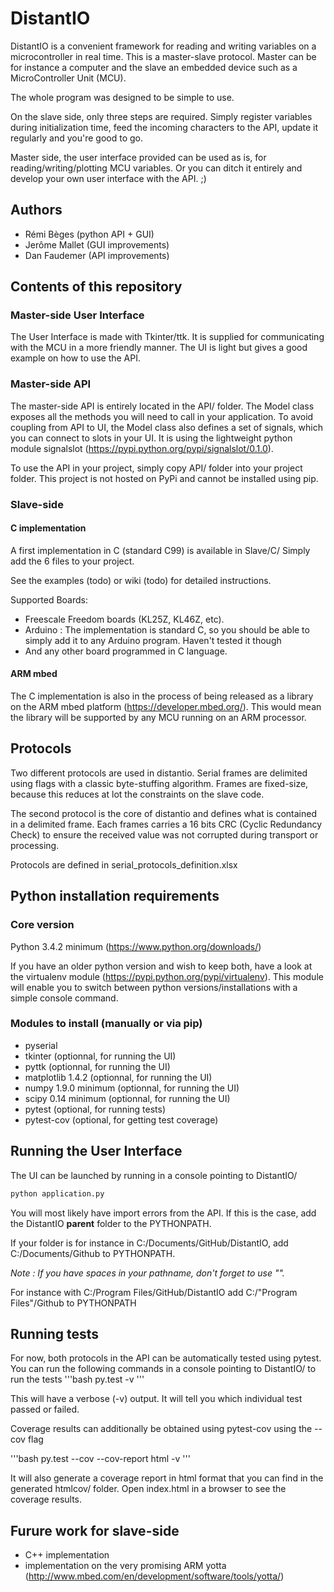# DistantIO
DistantIO is a convenient framework for reading and writing variables on a microcontroller in real time. This is a master-slave protocol.
Master can be for instance a computer and the slave an embedded device such as a MicroController Unit (MCU).

The whole program was designed to be simple to use.

On the slave side, only three steps are required.
Simply register variables during initialization time, feed the incoming characters to the API, update it regularly and you're good to go.

Master side, the user interface provided can be used as is, for reading/writing/plotting MCU variables.
Or you can ditch it entirely and develop your own user interface with the API. ;)

## Authors
* Rémi Bèges (python API + GUI)
* Jerôme Mallet (GUI improvements)
* Dan Faudemer (API improvements)

## Contents of this repository
### Master-side User Interface
The User Interface is made with Tkinter/ttk.
It is supplied for communicating with the MCU in a more friendly manner.
The UI is light but gives a good example on how to use the API.

### Master-side API
The master-side API is entirely located in the API/ folder. The Model class exposes all the methods you will need to call in your application.
To avoid coupling from API to UI, the Model class also defines a set of signals, which you can connect to slots in your UI. It is using the lightweight python module signalslot (<https://pypi.python.org/pypi/signalslot/0.1.0>).

To use the API in your project, simply copy API/ folder into your project folder. This project is not hosted on PyPi and cannot be installed using pip.

### Slave-side
#### C implementation
A first implementation in C (standard C99) is available in Slave/C/
Simply add the 6 files to your project.

See the examples (todo) or wiki (todo) for detailed instructions.

Supported Boards:
* Freescale Freedom boards (KL25Z, KL46Z, etc).
* Arduino : The implementation is standard C, so you should be able to simply add it to any Arduino program. Haven't tested it though
* And any other board programmed in C language.

#### ARM mbed
The C implementation is also in the process of being released as a library on the ARM mbed platform (<https://developer.mbed.org/>).
This would mean the library will be supported by any MCU running on an ARM processor.

## Protocols
Two different protocols are used in distantio.
Serial frames are delimited using flags with a classic byte-stuffing algorithm.
Frames are fixed-size, because this reduces at lot the constraints on the slave code.

The second protocol is the core of distantio and defines what is contained in a delimited frame.
Each frames carries a 16 bits CRC (Cyclic Redundancy Check) to ensure the received value was not corrupted during transport or processing.

Protocols are defined in serial_protocols_definition.xlsx

## Python installation requirements
### Core version
Python 3.4.2 minimum (https://www.python.org/downloads/)

If you have an older python version and wish to keep both, have a look at the virtualenv module (<https://pypi.python.org/pypi/virtualenv>).
This module will enable you to switch between python versions/installations with a simple console command.

### Modules to install (manually or via pip)
* pyserial
* tkinter (optionnal, for running the UI)
* pyttk (optionnal, for running the UI)
* matplotlib 1.4.2 (optionnal, for running the UI)
* numpy 1.9.0 minimum (optionnal, for running the UI)
* scipy 0.14 minimum (optionnal, for running the UI)
* pytest (optional, for running tests)
* pytest-cov (optional, for getting test coverage)


## Running the User Interface
The UI can be launched by running in a console pointing to DistantIO/

```bash
python application.py
```

You will most likely have import errors from the API. If this is the case, add the DistantIO **parent** folder to the PYTHONPATH.

If your folder is for instance in C:/Documents/GitHub/DistantIO, add C:/Documents/Github to PYTHONPATH.

*Note : If you have spaces in your pathname, don't forget to use "".*

For instance with C:/Program Files/GitHub/DistantIO add C:/"Program Files"/Github to PYTHONPATH

## Running tests
For now, both protocols in the API can be automatically tested using pytest.
You can run the following commands in a console pointing to DistantIO/ to run the tests
'''bash
py.test -v
'''

This will have a verbose (-v) output. It will tell you which individual test passed or failed.

Coverage results can additionally be obtained using pytest-cov using the --cov flag

'''bash
py.test --cov --cov-report html -v
'''

It will also generate a coverage report in html format that you can find in the generated htmlcov/ folder.
Open index.html in a browser to see the coverage results.

## Furure work for slave-side
* C++ implementation
* implementation on the very promising ARM yotta (<http://www.mbed.com/en/development/software/tools/yotta/>)

